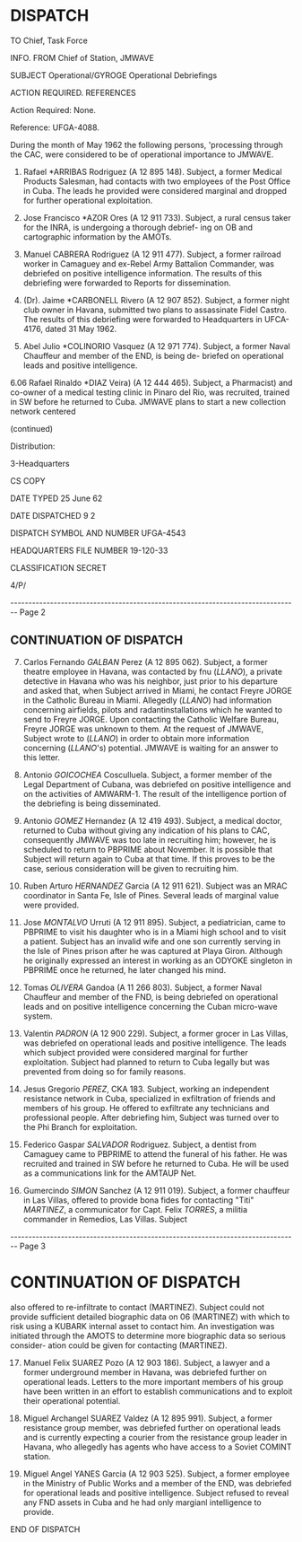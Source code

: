 # DISPATCH

TO Chief, Task Force

INFO. FROM Chief of Station, JMWAVE

SUBJECT Operational/GYROGE
Operational Debriefings

ACTION REQUIRED. REFERENCES

Action Required: None.

Reference: UFGA-4088.

During the month of May 1962 the following persons, 'processing through the CAC, were considered to be of operational importance to JMWAVE.

1. Rafael *ARRIBAS Rodriguez (A 12 895 148). Subject, a former Medical Products Salesman, had contacts with two employees of the Post Office in Cuba. The leads he provided were considered marginal and dropped for further operational exploitation.

2. Jose Francisco *AZOR Ores (A 12 911 733). Subject, a rural census taker for the INRA, is undergoing a thorough debrief- ing on OB and cartographic information by the AMOTs.

3. Manuel CABRERA Rodriguez (A 12 911 477). Subject, a former railroad worker in Camaguey and ex-Rebel Army Battalion Commander, was debriefed on positive intelligence information. The results of this debriefing were forwarded to Reports for dissemination.

4. (Dr). Jaime *CARBONELL Rivero (A 12 907 852). Subject, a former night club owner in Havana, submitted two plans to assassinate Fidel Castro. The results of this debriefing were forwarded to Headquarters in UFCA-4176, dated 31 May 1962.

5. Abel Julio *COLINORIO Vasquez (A 12 971 774). Subject, a former Naval Chauffeur and member of the END, is being de- briefed on operational leads and positive intelligence.

6.06 Rafael Rinaldo *DIAZ Veira) (A 12 444 465). Subject, a Pharmacist) and co-owner of a medical testing clinic in Pinaro del Rio, was recruited, trained in SW before he returned to Cuba. JMWAVE plans to start a new collection network centered

(continued)

Distribution:

3-Headquarters

CS COPY

DATE TYPED 25 June 62

DATE DISPATCHED 9 2

DISPATCH SYMBOL AND NUMBER UFGA-4543

HEADQUARTERS FILE NUMBER 19-120-33

CLASSIFICATION SECRET

4/P/


-------------------------------------------------------------------------------- Page 2

## CONTINUATION OF DISPATCH

7. Carlos Fernando *GALBAN* Perez (A 12 895 062). Subject, a former theatre employee in Havana, was contacted by fnu (*LLANO*), a private detective in Havana who was his neighbor, just prior to his departure and asked that, when Subject arrived in Miami, he contact Freyre JORGE in the Catholic Bureau in Miami. Allegedly (*LLANO*) had information concerning airfields, pilots and radantinstallations which he wanted to send to Freyre JORGE. Upon contacting the Catholic Welfare Bureau, Freyre JORGE was unknown to them. At the request of JMWAVE, Subject wrote to (*LLANO*) in order to obtain more information concerning (*LLANO*'s) potential. JMWAVE is waiting for an answer to this letter.

8. Antonio *GOICOCHEA* Cosculluela. Subject, a former member of the Legal Department of Cubana, was debriefed on positive intelligence and on the activities of AMWARM-1. The result of the intelligence portion of the debriefing is being disseminated.

9. Antonio *GOMEZ* Hernandez (A 12 419 493). Subject, a medical doctor, returned to Cuba without giving any indication of his plans to CAC, consequently JMWAVE was too late in recruiting him; however, he is scheduled to return to PBPRIME about November. It is possible that Subject will return again to Cuba at that time. If this proves to be the case, serious consideration will be given to recruiting him.

10. Ruben Arturo *HERNANDEZ* Garcia (A 12 911 621). Subject was an MRAC coordinator in Santa Fe, Isle of Pines. Several leads of marginal value were provided.

11. Jose *MONTALVO* Urruti (A 12 911 895). Subject, a pediatrician, came to PBPRIME to visit his daughter who is in a Miami high school and to visit a patient. Subject has an invalid wife and one son currently serving in the Isle of Pines prison after he was captured at Playa Giron. Although he originally expressed an interest in working as an ODYOKE singleton in PBPRIME once he returned, he later changed his mind.

12. Tomas *OLIVERA* Gandoa (A 11 266 803). Subject, a former Naval Chauffeur and member of the FND, is being debriefed on operational leads and on positive intelligence concerning the Cuban micro-wave system.

13. Valentin *PADRON* (A 12 900 229). Subject, a former grocer in Las Villas, was debriefed on operational leads and positive intelligence. The leads which subject provided were considered marginal for further exploitation. Subject had planned to return to Cuba legally but was prevented from doing so for family reasons.

14. Jesus Gregorio *PEREZ*, CKA 183. Subject, working an independent resistance network in Cuba, specialized in exfiltration of friends and members of his group. He offered to exfiltrate any technicians and professional people. After debriefing him, Subject was turned over to the Phi Branch for exploitation.

15. Federico Gaspar *SALVADOR* Rodriguez. Subject, a dentist from Camaguey came to PBPRIME to attend the funeral of his father. He was recruited and trained in SW before he returned to Cuba. He will be used as a communications link for the AMTAUP Net.

16. Gumercindo *SIMON* Sanchez (A 12 911 019). Subject, a former chauffeur in Las Villas, offered to provide bona fides for contacting "Titi" *MARTINEZ*, a communicator for Capt. Felix *TORRES*, a militia commander in Remedios, Las Villas. Subject


-------------------------------------------------------------------------------- Page 3

# CONTINUATION OF DISPATCH

also offered to re-infiltrate to contact (MARTINEZ). Subject
could not provide sufficient detailed biographic data on
06 (MARTINEZ) with which to risk using a KUBARK internal asset to
contact him. An investigation was initiated through the
AMOTS to determine more biographic data so serious consider-
ation could be given for contacting (MARTINEZ).

17. Manuel Felix SUAREZ Pozo (A 12 903 186). Subject, a lawyer
    and a former underground member in Havana, was debriefed
    further on operational leads. Letters to the more important
    members of his group have been written in an effort to
    establish communications and to exploit their operational
    potential.

18. Miguel Archangel SUAREZ Valdez (A 12 895 991). Subject, a
    former resistance group member, was debriefed further on
    operational leads and is currently expecting a courier from
    the resistance group leader in Havana, who allegedly has agents
    who have access to a Soviet COMINT station.

19. Miguel Angel YANES Garcia (A 12 903 525). Subject, a former
    employee in the Ministry of Public Works and a member of the
    END, was debriefed for operational leads and positive
    intelligence. Subject refused to reveal any FND assets in
    Cuba and he had only margianl intelligence to provide.

END OF DISPATCH
